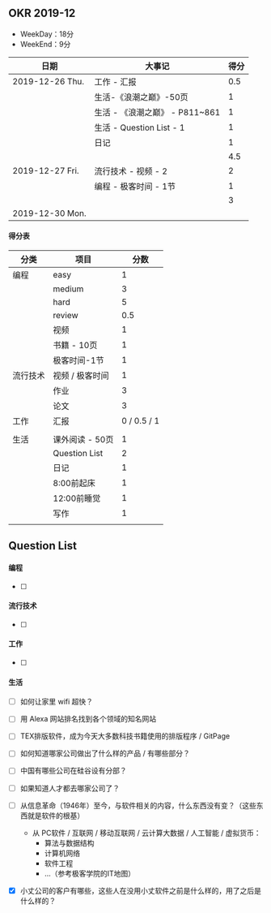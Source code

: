 ## OKR 2019-12

+ WeekDay：18分
+ WeekEnd：9分

| 日期            | 大事记                          | 得分 |
| --------------- | ------------------------------- | ---- |
| 2019-12-26 Thu. | 工作 - 汇报                     | 0.5  |
|                 | 生活-《浪潮之巅》-50页          | 1    |
|                 | 生活 - 《浪潮之巅》 -  P811~861 | 1    |
|                 | 生活 - Question List - 1        | 1    |
|                 | 日记                            | 1    |
|                 |                                 | 4.5  |
| 2019-12-27 Fri. | 流行技术 - 视频 - 2             | 2    |
|                 | 编程 - 极客时间 - 1节           | 1    |
|                 |                                 | 3    |
| 2019-12-30 Mon. |                                 |      |

#### 得分表

| 分类     | 项目            | 分数        |
| -------- | --------------- | ----------- |
| 编程     | easy            | 1           |
|          | medium          | 3           |
|          | hard            | 5           |
|          | review          | 0.5         |
|          | 视频            | 1           |
|          | 书籍 - 10页     | 1           |
|          | 极客时间-1节    | 1           |
| 流行技术 | 视频 / 极客时间 | 1           |
|          | 作业            | 3           |
|          | 论文            | 3           |
| 工作     | 汇报            | 0 / 0.5 / 1 |
|          |                 |             |
| 生活     | 课外阅读 - 50页 | 1           |
|          | Question List   | 2           |
|          | 日记            | 1           |
|          | 8:00前起床      | 1           |
|          | 12:00前睡觉     | 1           |
|          | 写作            | 1           |
|          |                 |             |



## Question List

#### 编程

+ [ ] 

#### 流行技术

+ [ ] 

#### 工作

+ [ ] 

#### 生活

+ [ ] 如何让家里 wifi 超快？
+ [ ] 用 Alexa 网站排名找到各个领域的知名网站
+ [ ] TEX排版软件，成为今天大多数科技书籍使用的排版程序 / GitPage

+ [ ] 如何知道哪家公司做出了什么样的产品 / 有哪些部分？
+ [ ] 中国有哪些公司在硅谷设有分部？
+ [ ] 如果知道人才都去哪家公司了？
+ [ ] 从信息革命（1946年）至今，与软件相关的内容，什么东西没有变？（这些东西就是软件的根基）
  + 从 PC软件 / 互联网 / 移动互联网 / 云计算大数据 / 人工智能 / 虚拟货币：
    + 算法与数据结构
    + 计算机网络
    + 软件工程
    + ...（参考极客学院的IT地图）
+ [x] 小丈公司的客户有哪些，这些人在没用小丈软件之前是什么样的，用了之后是什么样的？